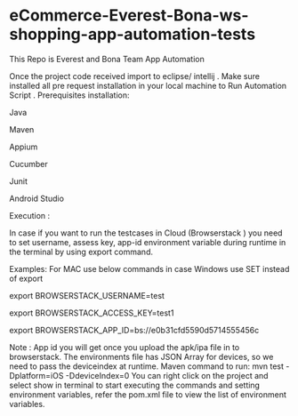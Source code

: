 # eCommerce-Everest-Bona-ws-shopping-app-automation-tests
This Repo is Everest and Bona Team App Automation

Once the project code received import to eclipse/ intellij . Make sure installed all pre request installation in your local machine to Run Automation Script . 
Prerequisites installation: 

Java   

Maven   

Appium   

Cucumber   

Junit  

Android Studio  

Execution : 

In case if you want to run the testcases in Cloud (Browserstack ) you need to set username, assess key, app-id environment variable during runtime in the terminal by using export command. 

Examples: 
For MAC use below commands in case Windows use SET instead of export 

export BROWSERSTACK_USERNAME=test 

export BROWSERSTACK_ACCESS_KEY=test1 

export BROWSERSTACK_APP_ID=bs://e0b31cfd5590d5714555456c 

Note : App id you will get once you upload the apk/ipa file in to browserstack. 
The environments file has JSON Array for devices, so we need to pass the deviceindex at runtime. 
Maven command to run: mvn test -Dplatform=iOS -DdeviceIndex=0 
You can right click on the project and select show in terminal to start executing the commands and setting environment variables, refer the pom.xml file to view the list of environment variables. 
